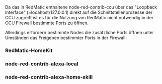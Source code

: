 Da das in RedMatic enthaltene node-red-contrib-ccu über das "Loopback Interface" (=locahost/127.0.0.1) direkt auf die Schnittstellenprozesse der CCU zugreift ist es für die Nutzung von RedMatic nicht notwendig in der CCU Firewall bestimmte Ports zu öffnen. 

Allerdings erfordern bestimmte Nodes die zusätzliche Ports öffnen unter Umständen das Freigeben bestimmter Ports in der Firewall:

### RedMatic-HomeKit

### node-red-contrib-alexa-local

### node-red-contrib-alexa-home-skill

